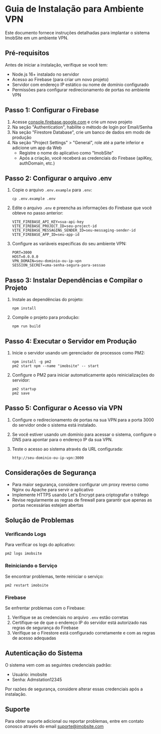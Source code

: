 # Guia de Instalação para Ambiente VPN

Este documento fornece instruções detalhadas para implantar o sistema ImobSite em um ambiente VPN.

## Pré-requisitos

Antes de iniciar a instalação, verifique se você tem:

- Node.js 16+ instalado no servidor
- Acesso ao Firebase (para criar um novo projeto)
- Servidor com endereço IP estático ou nome de domínio configurado
- Permissões para configurar redirecionamento de portas no ambiente VPN

## Passo 1: Configurar o Firebase

1. Acesse [console.firebase.google.com](https://console.firebase.google.com) e crie um novo projeto
2. Na seção "Authentication", habilite o método de login por Email/Senha
3. Na seção "Firestore Database", crie um banco de dados em modo de produção
4. Na seção "Project Settings" > "General", role até a parte inferior e adicione um app da Web
   - Registre o nome do aplicativo como "ImobSite"
   - Após a criação, você receberá as credenciais do Firebase (apiKey, authDomain, etc.)

## Passo 2: Configurar o arquivo .env

1. Copie o arquivo `.env.example` para `.env`:
   ```
   cp .env.example .env
   ```

2. Edite o arquivo `.env` e preencha as informações do Firebase que você obteve no passo anterior:
   ```
   VITE_FIREBASE_API_KEY=sua-api-key
   VITE_FIREBASE_PROJECT_ID=seu-project-id
   VITE_FIREBASE_MESSAGING_SENDER_ID=seu-messaging-sender-id
   VITE_FIREBASE_APP_ID=seu-app-id
   ```

3. Configure as variáveis específicas do seu ambiente VPN:
   ```
   PORT=3000
   HOST=0.0.0.0
   VPN_DOMAIN=seu-dominio-ou-ip-vpn
   SESSION_SECRET=uma-senha-segura-para-sessao
   ```

## Passo 3: Instalar Dependências e Compilar o Projeto

1. Instale as dependências do projeto:
   ```
   npm install
   ```

2. Compile o projeto para produção:
   ```
   npm run build
   ```

## Passo 4: Executar o Servidor em Produção

1. Inicie o servidor usando um gerenciador de processos como PM2:
   ```
   npm install -g pm2
   pm2 start npm --name "imobsite" -- start
   ```

2. Configure o PM2 para iniciar automaticamente após reinicializações do servidor:
   ```
   pm2 startup
   pm2 save
   ```

## Passo 5: Configurar o Acesso via VPN

1. Configure o redirecionamento de portas na sua VPN para a porta 3000 do servidor onde o sistema está instalado.

2. Se você estiver usando um domínio para acessar o sistema, configure o DNS para apontar para o endereço IP da sua VPN.

3. Teste o acesso ao sistema através da URL configurada:
   ```
   http://seu-dominio-ou-ip-vpn:3000
   ```

## Considerações de Segurança

- Para maior segurança, considere configurar um proxy reverso como Nginx ou Apache para servir o aplicativo
- Implemente HTTPS usando Let's Encrypt para criptografar o tráfego
- Revise regularmente as regras de firewall para garantir que apenas as portas necessárias estejam abertas

## Solução de Problemas

### Verificando Logs

Para verificar os logs do aplicativo:
```
pm2 logs imobsite
```

### Reiniciando o Serviço

Se encontrar problemas, tente reiniciar o serviço:
```
pm2 restart imobsite
```

### Firebase

Se enfrentar problemas com o Firebase:
1. Verifique se as credenciais no arquivo `.env` estão corretas
2. Certifique-se de que o endereço IP do servidor está autorizado nas regras de segurança do Firebase
3. Verifique se o Firestore está configurado corretamente e com as regras de acesso adequadas

## Autenticação do Sistema

O sistema vem com as seguintes credenciais padrão:
- Usuário: imobsite
- Senha: Admstation12345

Por razões de segurança, considere alterar essas credenciais após a instalação.

## Suporte

Para obter suporte adicional ou reportar problemas, entre em contato conosco através do email suporte@imobsite.com